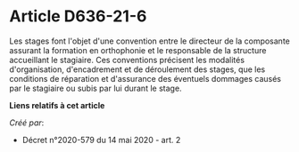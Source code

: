# Article D636-21-6

Les stages font l'objet d'une convention entre le directeur de la composante assurant la formation en orthophonie et le
responsable de la structure accueillant le stagiaire. Ces conventions précisent les modalités d'organisation, d'encadrement
et de déroulement des stages, que les conditions de réparation et d'assurance des éventuels dommages causés par le stagiaire
ou subis par lui durant le stage.

**Liens relatifs à cet article**

_Créé par_:

  - Décret n°2020-579 du 14 mai 2020 - art. 2
